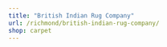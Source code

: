 ```yaml
---
title: "British Indian Rug Company"
url: /richmond/british-indian-rug-company/
shop: carpet
---
```

